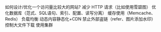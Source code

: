 如何设计/优化一个访问量比较大的网站? 
    减少 HTTP 请求（比如使用雪碧图）
    优化数据库（范式、SQL语句、索引、配置、读写分离）
    缓存使用（Memcache、Redis）
    负载均衡
    动态内容静态化+CDN
    禁止外部盗链（refer、图片添加水印）
    控制大文件下载
    使用集群